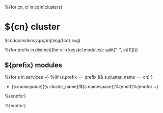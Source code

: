 %{for cn, cl in conf.clusters}

# ${cn} cluster

![${cn} dependency graph](img/${cn}.svg)


%{for prefix in distinct([for s in keys(cl.modules): split("-", s)[0]])}

## ${prefix} modules

%{for s in services ~}
%{if (s.prefix == prefix && s.cluster_name == cn) }
* [${s.namespace}](${s.cluster_name}/${s.namespace})%{endif}%{endfor ~}

%{endfor}

%{endfor}